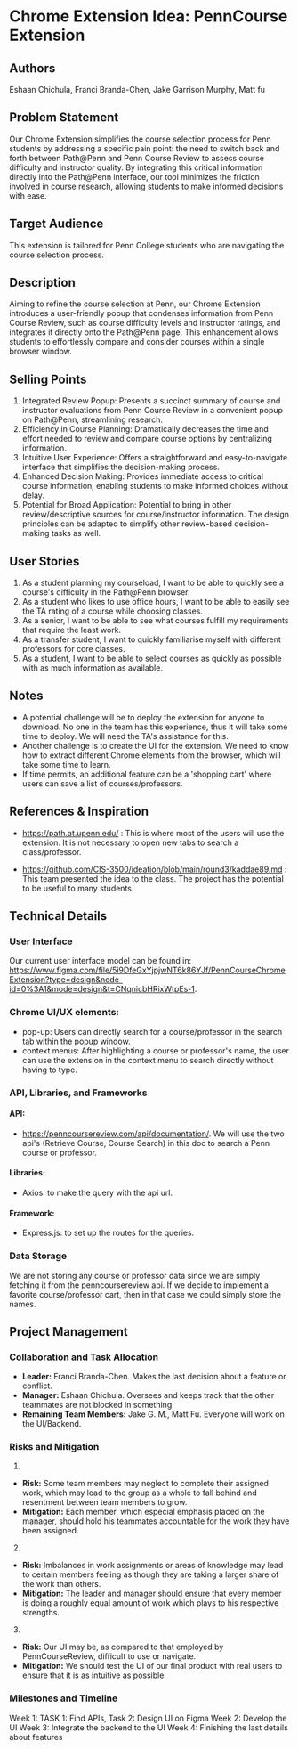 # Chrome Extension Idea: PennCourse Extension

## Authors

Eshaan Chichula, Franci Branda-Chen, Jake Garrison Murphy, Matt fu

## Problem Statement

Our Chrome Extension simplifies the course selection process for Penn students by addressing a specific pain point: the need to switch back and forth between Path@Penn and Penn Course Review to assess course difficulty and instructor quality. By integrating this critical information directly into the Path@Penn interface, our tool minimizes the friction involved in course research, allowing students to make informed decisions with ease.

## Target Audience

This extension is tailored for Penn College students who are navigating the course selection process. 

## Description

Aiming to refine the course selection at Penn, our Chrome Extension introduces a user-friendly popup that condenses information from Penn Course Review, such as course difficulty levels and instructor ratings, and integrates it directly onto the Path@Penn page. This enhancement allows students to effortlessly compare and consider courses within a single browser window.

## Selling Points

1. Integrated Review Popup: Presents a succinct summary of course and instructor evaluations from Penn Course Review in a convenient popup on Path@Penn, streamlining research.
2. Efficiency in Course Planning: Dramatically decreases the time and effort needed to review and compare course options by centralizing information.
3. Intuitive User Experience: Offers a straightforward and easy-to-navigate interface that simplifies the decision-making process.
4. Enhanced Decision Making: Provides immediate access to critical course information, enabling students to make informed choices without delay.
5. Potential for Broad Application: Potential to bring in other review/descriptive sources for course/instructor information. The design principles can be adapted to simplify other review-based decision-making tasks as well.

## User Stories

1. As a student planning my courseload, I want to be able to quickly see a course's difficulty in the Path@Penn browser.
2. As a student who likes to use office hours, I want to be able to easily see the TA rating of a course while choosing classes.
3. As a senior, I want to be able to see what courses fulfill my requirements that require the least work.
4. As a transfer student, I want to quickly familiarise myself with different professors for core classes.
5. As a student, I want to be able to select courses as quickly as possible with as much information as available.

## Notes

- A potential challenge will be to deploy the extension for anyone to download. No one in the team has this experience, thus it will take some time to deploy. We will need the TA's assistance for this.
- Another challenge is to create the UI for the extension. We need to know how to extract different Chrome elements from the browser, which will take some time to learn.
- If time permits, an additional feature can be a 'shopping cart' where users can save a list of courses/professors.

## References & Inspiration

- https://path.at.upenn.edu/ : This is where most of the users will use the extension. It is not necessary to open new tabs to search a class/professor.

- https://github.com/CIS-3500/ideation/blob/main/round3/kaddae89.md : This team presented the idea to the class. The project has the potential to be useful to many students.

## Technical Details

### User Interface

Our current user interface model can be found in: https://www.figma.com/file/5i9DfeGxYjpjwNT6k86YJf/PennCourseChromeExtension?type=design&node-id=0%3A1&mode=design&t=CNqnicbHRixWtpEs-1.

### Chrome UI/UX elements:

- pop-up: Users can directly search for a course/professor in the search tab within the popup window.
- context menus: After highlighting a course or professor's name, the user can use the extension in the context menu to search directly without having to type.

### API, Libraries, and Frameworks

#### API:

- https://penncoursereview.com/api/documentation/. We will use the two api's (Retrieve Course, Course Search) in this doc to search a Penn course or professor.

#### Libraries:

- Axios: to make the query with the api url.  

#### Framework:

- Express.js: to set up the routes for the queries.

### Data Storage

We are not storing any course or professor data since we are simply fetching it from the penncoursereview api. If we decide to implement a favorite course/professor cart, then in that case we could simply store the names.

## Project Management

### Collaboration and Task Allocation

- **Leader:** Franci Branda-Chen. Makes the last decision about a feature or conflict.
- **Manager:** Eshaan Chichula. Oversees and keeps track that the other teammates are not blocked in something.
- **Remaining Team Members:** Jake G. M., Matt Fu. Everyone will work on the UI/Backend.

### Risks and Mitigation

1. 
- **Risk:** Some team members may neglect to complete their assigned work, which may lead to the group as a whole to fall behind and resentment between team members to grow.
- **Mitigation:** Each member, which especial emphasis placed on the manager, should hold his teammates accountable for the work they have been assigned.

2. 
- **Risk:** Imbalances in work assignments or areas of knowledge may lead to certain members feeling as though they are taking a larger share of the work than others.
- **Mitigation:** The leader and manager should ensure that every member is doing a roughly equal amount of work which plays to his respective strengths.

3.
- **Risk:** Our UI may be, as compared to that employed by PennCourseReview, difficult to use or navigate.
- **Mitigation:** We should test the UI of our final product with real users to ensure that it is as intuitive as possible.

### Milestones and Timeline

Week 1: TASK 1: Find APIs, Task 2: Design UI on Figma
Week 2: Develop the UI
Week 3: Integrate the backend to the UI
Week 4: Finishing the last details about features
